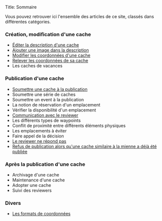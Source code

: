 Title: Sommaire

Vous pouvez retrouver ici l'ensemble des articles de ce site, classés dans
différentes catégories.

### Création, modification d'une cache
* [Éditer la description d'une cache]({filename}/edit_desc.md)
* [Ajouter une image dans la description]({filename}/add_image_desc.md)
* [Modifier les coordonnées d'une cache]({filename}/edit_coordinates.md)
* [Relever les coordonnées de sa cache]({filename}/get_coordinates.md)
* Les caches de vacances

### Publication d'une cache
* [Soumettre une cache à la publication]({filename}/submit_cache.md)
* Soumettre une série de caches
* Soumettre un event à la publication
* La notion de réservation d'un emplacement
* Vérifier la disponibilité d'un emplacement
* [Communication avec le reviewer]({filename}/communication_reviewer.md)
* Les différents types de waypoints
* Conflit de proximité entre différents éléments physiques
* Les emplacements à éviter
* Faire appel de la décision
* [Le reviewer ne répond pas]({filename}/silent_reviewer.md)
* [Refus de publication alors qu'une cache similaire à la mienne a déjà été publiée]({filename}/refusal_similar_cache.md)

### Après la publication d'une cache
* Archivage d'une cache
* Maintenance d'une cache
* Adopter une cache
* Suivi des reviewers

### Divers
* [Les formats de coordonnées]({filename}/coordinates_format.md)
